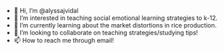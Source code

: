 - 👋 Hi, I’m @alyssajvidal
- 👀 I’m interested in teaching social emotional learning strategies to k-12.
- 🌱 I’m currently learning about the market distortions in rice production.
- 💞️ I’m looking to collaborate on teaching strategies/studying tips!
- 📫 How to reach me through email!

<!---
alyssajvidal/alyssajvidal is a ✨ special ✨ repository because its `README.md` (this file) appears on your GitHub profile.
You can click the Preview link to take a look at your changes.
--->
